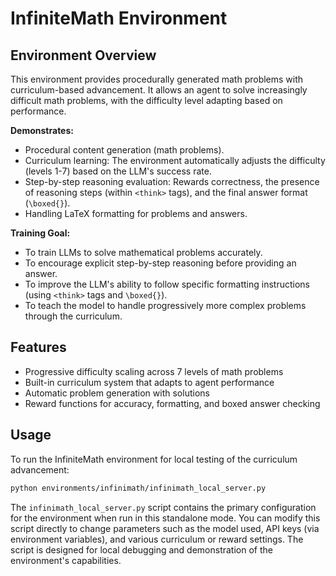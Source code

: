 # InfiniteMath Environment

## Environment Overview

This environment provides procedurally generated math problems with curriculum-based advancement. It allows an agent to solve increasingly difficult math problems, with the difficulty level adapting based on performance.

**Demonstrates:**
- Procedural content generation (math problems).
- Curriculum learning: The environment automatically adjusts the difficulty (levels 1-7) based on the LLM's success rate.
- Step-by-step reasoning evaluation: Rewards correctness, the presence of reasoning steps (within `<think>` tags), and the final answer format (`\boxed{}`).
- Handling LaTeX formatting for problems and answers.

**Training Goal:**
- To train LLMs to solve mathematical problems accurately.
- To encourage explicit step-by-step reasoning before providing an answer.
- To improve the LLM's ability to follow specific formatting instructions (using `<think>` tags and `\boxed{}`).
- To teach the model to handle progressively more complex problems through the curriculum.

## Features

- Progressive difficulty scaling across 7 levels of math problems
- Built-in curriculum system that adapts to agent performance
- Automatic problem generation with solutions
- Reward functions for accuracy, formatting, and boxed answer checking

## Usage

To run the InfiniteMath environment for local testing of the curriculum advancement:

```bash
python environments/infinimath/infinimath_local_server.py
```

The `infinimath_local_server.py` script contains the primary configuration for the environment when run in this standalone mode. You can modify this script directly to change parameters such as the model used, API keys (via environment variables), and various curriculum or reward settings.
The script is designed for local debugging and demonstration of the environment's capabilities.
